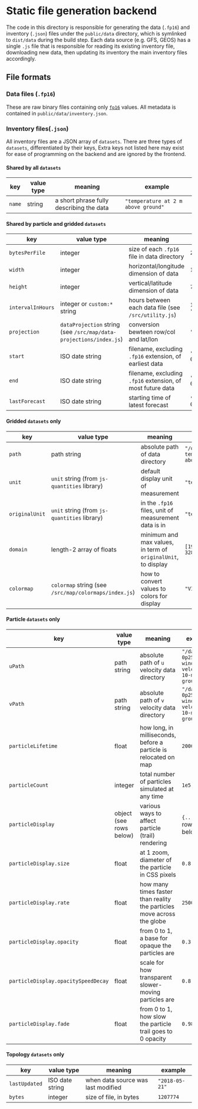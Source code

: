 # Static file generation backend

The code in this directory is responsible for generating the data (`.fp16`) and
inventory (`.json`) files under the `public/data` directory, which is symlinked
to `dist/data` during the build step. Each data source (e.g. GFS, GEOS) has a
single `.js` file that is responsible for reading its existing inventory file,
downloading new data, then updating its inventory the main inventory files
accordingly.

## File formats

### Data files (`.fp16`)

These are raw binary files containing only
[`fp16`](https://github.com/petamoriken/float16/) values. All metadata is
contained in `public/data/inventory.json`.

### Inventory files(`.json`)

All inventory files are a JSON array of `datasets`. There are three types of
`datasets`, differentiated by their keys, Extra keys not listed here may exist
for ease of programming on the backend and are ignored by the frontend.

#### Shared by all `datasets`

key | value type | meaning | example
--- | ---------- | ------- | -------
`name` | string | a short phrase fully describing the data | `"temperature at 2 m above ground"`

#### Shared by particle and gridded `datasets`

key | value type | meaning | example
--- | ---------- | ------- | -------
`bytesPerFile` | integer | size of each `.fp16` file in data directory | `2076480`
`width` | integer | horizontal/longitude dimension of data | `1440`
`height` | integer | vertical/latitude dimension of data | `721`
`intervalInHours` | integer or `custom:*` string | hours between each data file (see `/src/utility.js`) | `1` or `"custom:OSCAR"`
`projection` | `dataProjection` string (see `/src/map/data-projections/index.js`) | conversion bewteen row/col and lat/lon | `"GFS"`
`start` | ISO date string | filename, excluding `.fp16` extension, of earliest data | `"2021-07-03T12:00:00.000Z"`
`end` | ISO date string | filename, excluding `.fp16` extension, of most future data | `"2021-07-03T21:00:00.000Z"`
`lastForecast` | ISO date string | starting time of latest forecast | `"2021-07-03T12:00:00.000Z"`

#### Gridded `datasets` only

key | value type | meaning | example
--- | ---------- | ------- | -------
`path` | path string | absolute path of data directory | `"/data/gfs-0p25-temperature-2-m-above-ground/"`
`unit` | `unit` string (from `js-quantities` library) | default display unit of measurement | `"tempC"`
`originalUnit` | `unit` string (from `js-quantities` library) | in the `.fp16` files, unit of measurement data is in | `"tempK"`
`domain` | length-2 array of floats | minimum and max values, in term of `originalUnit`, to display | `[193.14999999999998, 328.15]`
`colormap` | `colormap` string (see `/src/map/colormaps/index.js`) | how to convert values to colors for display | `"VIRIDIS"`

#### Particle `datasets` only

key | value type | meaning | example
--- | ---------- | ------- | -------
`uPath` | path string | absolute path of `u` velocity data directory | `"/data/gfs-0p25-u-wind-velocity-10-m-above-ground/"`
`vPath` | path string | absolute path of `v` velocity data directory | `"/data/gfs-0p25-v-wind-velocity-10-m-above-ground/"`
`particleLifetime` | float | how long, in milliseconds, before a particle is relocated on map | `2000`
`particleCount` | integer | total number of particles simulated at any time | `1e5`
`particleDisplay` | object (see rows below) | various ways to affect particle (trail) rendering | `{...}` (see rows below)
`particleDisplay.size` | float | at 1 zoom, diameter of the particle in CSS pixels | `0.8`
`particleDisplay.rate` | float | how many times faster than reality the particles move across the globe | `25000`
`particleDisplay.opacity` | float | from 0 to 1, a base for opaque the particles are | `0.3`
`particleDisplay.opacitySpeedDecay` | float | scale for how transparent slower-moving particles are | `0.8`
`particleDisplay.fade` | float | from 0 to 1, how slow the particle trail goes to 0 opacity | `0.98`

#### Topology `datasets` only

key | value type | meaning | example
--- | ---------- | ------- | -------
`lastUpdated` | ISO date string | when data source was last modified | `"2018-05-21"`
`bytes` | integer | size of file, in bytes | `1207774`
